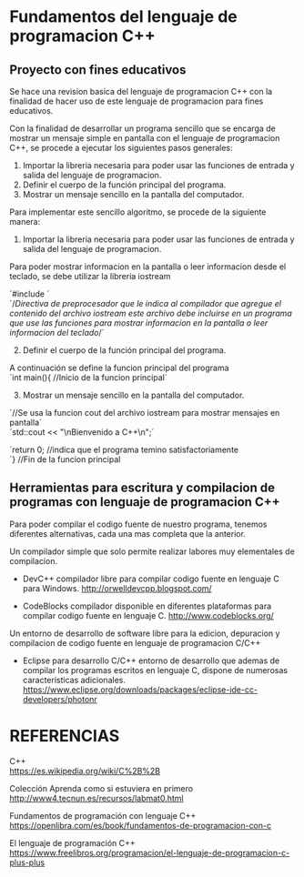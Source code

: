 # Fundamentos del lenguaje de programacion C++
## Proyecto con fines educativos

Se hace una revision basica del lenguaje de programacion C++ con la finalidad de hacer uso de este lenguaje de programacion para fines educativos.

Con la finalidad de desarrollar un programa sencillo que se encarga de mostrar un mensaje simple en pantalla con el lenguaje de programacion C++, se procede a ejecutar los siguientes pasos generales:

1. Importar la libreria necesaria para poder usar las funciones de entrada y salida del lenguaje de programacion.  
2. Definir el cuerpo de la función principal del programa.
3. Mostrar un mensaje sencillo en la pantalla del computador.

Para implementar este sencillo algoritmo, se procede de la siguiente manera:

1. Importar la libreria necesaria para poder usar las funciones de entrada y salida del lenguaje de programacion.  

Para poder mostrar informacion en la pantalla o leer informacion desde el teclado, se debe utilizar la libreria iostream

´#include <iostream>´  
´/*Directiva de preprocesador que le indica al compilador que agregue el contenido del archivo iostream
este archivo debe incluirse en un programa que use las funciones para mostrar informacion en la pantalla o leer
informacion del teclado*/´

2. Definir el cuerpo de la función principal del programa.

A continuación se define la funcion principal del programa  
´int main(){		//Inicio de la funcion principal´

3. Mostrar un mensaje sencillo en la pantalla del computador.

´//Se usa la funcion cout del archivo iostream para mostrar mensajes en pantalla´  
´std::cout << "\nBienvenido a C++\n";´

´return 0; 	//indica que el programa temino satisfactoriamente  
´}				//Fin de la funcion principal

## Herramientas para escritura y compilacion de programas con lenguaje de programacion C++

Para poder compilar el codigo fuente de nuestro programa, tenemos diferentes alternativas, cada una mas completa que la anterior.

Un compilador simple que solo permite realizar labores muy elementales de compilacion.  
- DevC++ compilador libre para compilar codigo fuente en lenguaje C para Windows. 
http://orwelldevcpp.blogspot.com/

- CodeBlocks compilador disponible en diferentes plataformas para compilar codigo fuente en lenguaje C. 
http://www.codeblocks.org/

Un entorno de desarrollo de software libre para la edicion, depuracion y compilacion de codigo fuente en lenguaje de programacion C/C++  
- Eclipse para desarrollo C/C++ entorno de desarrollo que ademas de compilar los programas escritos en lenguaje C, dispone de numerosas caracteristicas adicionales. 
https://www.eclipse.org/downloads/packages/eclipse-ide-cc-developers/photonr

# REFERENCIAS

C++  
https://es.wikipedia.org/wiki/C%2B%2B

Colección Aprenda como si estuviera en primero  
http://www4.tecnun.es/recursos/labmat0.html

Fundamentos de programación con lenguaje C++  
https://openlibra.com/es/book/fundamentos-de-programacion-con-c

El lenguaje de programación C++
https://www.freelibros.org/programacion/el-lenguaje-de-programacion-c-plus-plus
